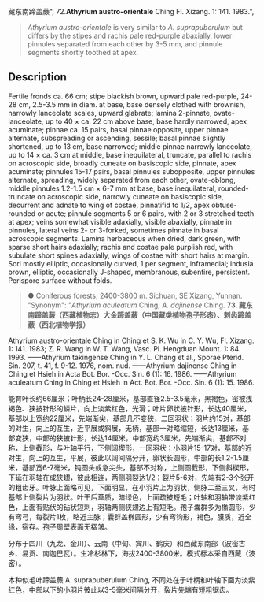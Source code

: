 藏东南蹄盖蕨",
72.**Athyrium austro-orientale** Ching Fl. Xizang. 1: 141. 1983.",

> *Athyrium austro-orientale* is very similar to *A. suprapuberulum* but differs by the stipes and rachis pale red-purple abaxially, lower pinnules separated from each other by 3-5 mm, and pinnule segments shortly toothed at apex.

## Description
Fertile fronds ca. 66 cm; stipe blackish brown, upward pale red-purple, 24-28 cm, 2.5-3.5 mm in diam. at base, base densely clothed with brownish, narrowly lanceolate scales, upward glabrate; lamina 2-pinnate, ovate-lanceolate, up to 40 × ca. 22 cm above base, base hardly narrowed, apex acuminate; pinnae ca. 15 pairs, basal pinnae opposite, upper pinnae alternate, subspreading or ascending, sessile; basal pinnae slightly shortened, up to 13 cm, base narrowed; middle pinnae narrowly lanceolate, up to 14 × ca. 3 cm at middle, base inequilateral, truncate, parallel to rachis on acroscopic side, broadly cuneate on basiscopic side, pinnate, apex acuminate; pinnules 15-17 pairs, basal pinnules subopposite, upper pinnules alternate, spreading, widely separated from each other, ovate-oblong, middle pinnules 1.2-1.5 cm × 6-7 mm at base, base inequilateral, rounded-truncate on acroscopic side, narrowly cuneate on basiscopic side, decurrent and adnate to wing of costae, pinnatifid to 1/2, apex obtuse-rounded or acute; pinnule segments 5 or 6 pairs, with 2 or 3 stretched teeth at apex; veins somewhat visible adaxially, visible abaxially, pinnate in pinnules, lateral veins 2- or 3-forked, sometimes pinnate in basal acroscopic segments. Lamina herbaceous when dried, dark green, with sparse short hairs adaxially; rachis and costae pale purplish red, with subulate short spines adaxially, wings of costae with short hairs at margin. Sori mostly elliptic, occasionally curved, 1 per segment, inframedial; indusia brown, elliptic, occasionally J-shaped, membranous, subentire, persistent. Perispore surface without folds.

> ● Coniferous forests; 2400-3800 m. Sichuan, SE Xizang, Yunnan.
  "Synonym": "*Athyrium aculeatum* Ching; *A. dajinense* Ching.
**73. 藏东南蹄盖蕨（西藏植物志）大金蹄盖蕨（中国藏类植物孢子形态）、刺齿蹄盖蕨（西北植物学报）**

Athyrium austro-orientale Ching in Ching et S. K. Wu in C. Y. Wu, Fl. Xizang. 1: 141. 1983; Z. R. Wang in W. T. Wang, Vasc. Pl. Hengduan Mount. 1: 84. 1993. ——Athyrium takingense Ching in Y. L. Chang et al., Sporae Pterid. Sin. 207, t. 41, f. 9-12. 1976, nom. nud. ——Athyrium dajinense Ching in Ching et Hsieh in Acta Bot. Bor. -Occ. Sin. 6 (1): 16. 1986. ——Athyrium aculeatum Ching in Ching et Hsieh in Act. Bot. Bor. -Occ. Sin. 6 (1): 15. 1986.

能育叶长约66厘米；叶柄长24-28厘米，基部直径2.5-3.5毫米，黑褐色，密被浅褐色、狭披针形的鳞片，向上淡紫红色，光滑；叶片卵状披针形，长达40厘米，基部以上宽约22厘米，先端渐尖，基部几不变狭，二回羽状；羽片约15对，基部的对生，向上的互生，近平展或斜展，无柄，基部一对略缩短，长达13厘米，基部变狭，中部的狭披针形，长达14厘米，中部宽约3厘米，先端渐尖，基部不对称，上侧截形，与叶轴平行，下侧阔楔形，一回羽状；小羽片15-17对，基部的近对生，向上的互生，平展，彼此以阔间隔分开，卵状长圆形，中部的长1.2-1.5厘米，基部宽6-7毫米，钝圆头或急尖头，基部不对称，上侧圆截形，下侧斜楔形，下延在羽轴在成狭翅，彼此相连，两侧羽裂达1/2；裂片5-6对，先端有2-3个张开的粗齿牙。叶脉上面略可见，下面明显，在小羽片上为羽状，侧脉二至三叉，有时基部上侧裂片为羽状。叶干后草质，暗绿色，上面疏被短毛；叶轴和羽轴带淡紫红色，上面有贴伏的钻状短刺，羽轴两侧狭翅边上有短毛。孢子囊群多为椭圆形，少有弯弓，每裂片1枚，略近主脉；囊群盖椭圆形，少有弯钩形，褐色，膜质，近全缘，宿存。孢子周壁表面无褶皱。

分布于四川（九龙、金川）、云南（中甸、宾川、鹤庆）和西藏东南部（波密古乡、易贡、南迦巴瓦）。生冷杉林下，海拔2400-3800米。模式标本采自西藏（波密）。

本种似毛叶蹄盖蕨 A. suprapuberulum Ching, 不同处在于叶柄和叶轴下面为淡紫红色，中部以下的小羽片彼此以3-5毫米间隔分开，裂片先端有短粗锯齿。
